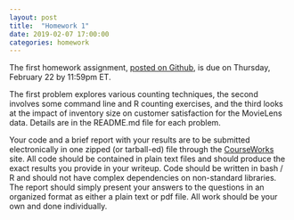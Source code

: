 ```yaml
---
layout: post
title:  "Homework 1"
date: 2019-02-07 17:00:00
categories: homework
---
```


The first homework assignment, [posted on Github](https://github.com/jhofman/msd2019/tree/master/homework/homework_1), is due on Thursday, February 22 by 11:59pm ET.

The first problem explores various counting techniques, the second involves some command line and R counting exercises, and the third looks at the impact of inventory size on customer satisfaction for the MovieLens data.
Details are in the README.md file for each problem.

Your code and a brief report with your results are to be submitted electronically in one zipped (or tarball-ed) file through the [CourseWorks](https://courseworks2.columbia.edu/courses/77738) site.
All code should be contained in plain text files and should produce the exact results you provide in your writeup.
Code should be written in bash / R and should not have complex dependencies on non-standard libraries.
The report should simply present your answers to the questions in an organized format as either a plain text or pdf file.
All work should be your own and done individually.